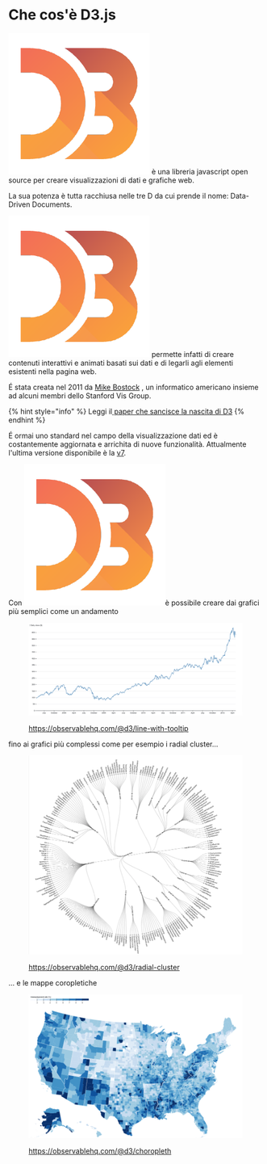 # Che cos'è D3.js

<img src="../.gitbook/assets/1562726.png" alt="" data-size="line"> è una libreria javascript open source per creare visualizzazioni di dati e grafiche web.

La sua potenza è tutta racchiusa nelle tre D da cui prende il nome: Data-Driven Documents.

<img src="../.gitbook/assets/1562726.png" alt="" data-size="line"> permette infatti di creare contenuti interattivi e animati basati sui dati e di legarli agli elementi esistenti nella pagina web.

É stata creata nel 2011 da [Mike Bostock](https://observablehq.com/@mbostock) <img src="../.gitbook/assets/mike.avif" alt="" data-size="line">, un informatico americano insieme ad alcuni membri dello Stanford Vis Group.&#x20;

{% hint style="info" %}
Leggi il[ paper che sancisce la nascita di D3](http://vis.stanford.edu/files/2011-D3-InfoVis.pdf)
{% endhint %}

É ormai uno standard nel campo della visualizzazione dati ed è costantemente aggiornata e arrichita di nuove funzionalità. Attualmente l'ultima versione disponibile è la [v7](https://github.com/d3/d3/releases).

Con <img src="../.gitbook/assets/1562726.png" alt="" data-size="line">è possibile creare dai grafici più semplici come un andamento

<figure><img src="../.gitbook/assets/image.png" alt=""><figcaption><p><a href="https://observablehq.com/@d3/line-with-tooltip">https://observablehq.com/@d3/line-with-tooltip</a></p></figcaption></figure>

fino ai grafici più complessi come per esempio i radial cluster...&#x20;

<figure><img src="../.gitbook/assets/image (1).png" alt=""><figcaption><p><a href="https://observablehq.com/@d3/radial-cluster">https://observablehq.com/@d3/radial-cluster</a></p></figcaption></figure>

... e le mappe coropletiche

<figure><img src="../.gitbook/assets/image (2).png" alt=""><figcaption><p><a href="https://observablehq.com/@d3/choropleth">https://observablehq.com/@d3/choropleth</a></p></figcaption></figure>
